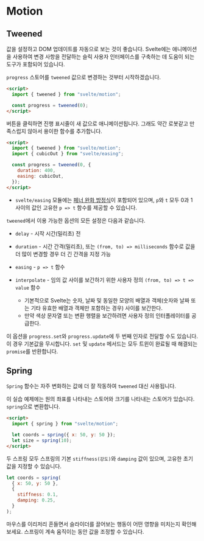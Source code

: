 # Motion

## Tweened

값을 설정하고 DOM 업데이트를 자동으로 보는 것이 좋습니다. Svelte에는 애니메이션을 사용하여 변경 사항을 전달하는 슬릭 사용자 인터페이스를 구축하는 데 도움이 되는 도구가 포함되어 있습니다.

`progress` 스토어를 `tweened` 값으로 변경하는 것부터 시작하겠습니다.

```html
<script>
  import { tweened } from "svelte/motion";

  const progress = tweened(0);
</script>
```

버튼을 클릭하면 진행 표시줄이 새 값으로 애니메이션됩니다. 그래도 약간 로봇같고 만족스럽지 않아서 용이한 함수를 추가합니다.

```html
<script>
  import { tweened } from "svelte/motion";
  import { cubicOut } from "svelte/easing";

  const progress = tweened(0, {
    duration: 400,
    easing: cubicOut,
  });
</script>
```

- `svelte/easing` 모듈에는 [페너 완화 방정식](https://web.archive.org/web/20190805215728/http://robertpenner.com/easing/)이 포함되어 있으며, `p`와 `t` 모두 0과 1 사이의 값인 고유한 `p => t` 함수를 제공할 수 있습니다.

`tweened`에서 이용 가능한 옵션의 모든 설정은 다음과 같습니다.

- `delay` - 시작 시간(밀리초) 전

- `duration` - 시간 간격(밀리초), 또는 `(from, to) => milliseconds` 함수로 값을 더 많이 변경할 경우 더 긴 간격을 지정 가능

- `easing` - `p => t` 함수

- `interpolate` - 임의 값 사이를 보간하기 위한 사용자 정의 `(from, to) => t => value` 함수

  - 기본적으로 Svelte는 숫자, 날짜 및 동일한 모양의 배열과 객체(숫자와 날짜 또는 기타 유효한 배열과 객체만 포함하는 경우) 사이를 보간한다.
  - 만약 색상 문자열 또는 변환 행렬을 보간하려면 사용자 정의 인터폴레이터를 공급한다.

이 옵션을 `progress.set`와 `progress.update`에 두 번째 인자로 전달할 수도 있습니다. 이 경우 기본값을 무시합니다. `set` 및 `update` 메서드는 모두 트윈이 완료될 때 해결되는 `promise`를 반환합니다.

## Spring

`Spring` 함수는 자주 변화하는 값에 더 잘 작동하여 `tweened` 대신 사용됩니다.

이 실습 예제에는 원의 좌표를 나타내는 스토어와 크기를 나타내는 스토어가 있습니다. `spring`으로 변환합니다.

```html
<script>
  import { spring } from "svelte/motion";

  let coords = spring({ x: 50, y: 50 });
  let size = spring(10);
</script>
```

두 스프링 모두 스프링의 기본 `stiffness(강도)`와 `damping` 값이 있으며, 고유한 초기 값을 지정할 수 있습니다.

```js
let coords = spring(
  { x: 50, y: 50 },
  {
    stiffness: 0.1,
    damping: 0.25,
  }
);
```

마우스를 이리저리 흔들면서 슬라이더를 끌어보는 행동이 어떤 영향을 미치는지 확인해보세요. 스프링이 계속 움직이는 동안 값을 조정할 수 있습니다.
